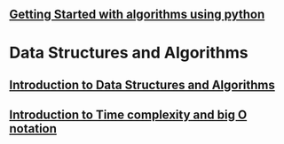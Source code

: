 
## <a href="algorithms_concepts">Getting Started with algorithms using python</a>
# Data Structures and Algorithms
## <a href="introduction_to_algorithms">Introduction to Data Structures and Algorithms</a>
## <a href="introduction_to_algorithms">Introduction to Time complexity and big O notation</a>
